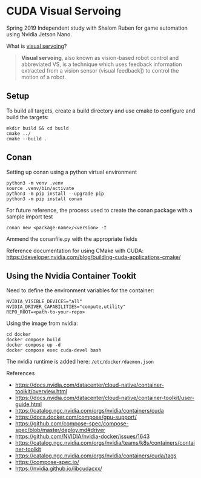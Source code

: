 # CUDA Visual Servoing
Spring 2019 Independent study with Shalom Ruben for game automation using Nvidia Jetson Nano. 

What is [visual servoing](https://en.wikipedia.org/wiki/Visual_servoing)?
> **Visual servoing**, also known as vision-based robot control and abbreviated VS, is a technique which uses feedback information extracted from a vision sensor (visual feedback]) to control the motion of a robot. 
## Setup
To build all targets, create a build directory and use cmake to configure and build the targets:
```
mkdir build && cd build
cmake ../
cmake --build .
```

## Conan
Setting up conan using a python virtual environment
```
python3 -m venv .venv
source .venv/bin/activate
python3 -m pip install --upgrade pip
python3 -m pip install conan
```

For future reference, the process used to create the conan package with a sample import test
```
conan new <package-name>/<version> -t
```

Ammend the conanfile.py with the appropriate fields

Reference documentation for using CMake with CUDA:
https://developer.nvidia.com/blog/building-cuda-applications-cmake/

## Using the Nvidia Container Tookit
Need to define the environment variables for the container:
```
NVIDIA_VISIBLE_DEVICES="all"
NVIDIA_DRIVER_CAPABILITIES="compute,utility"
REPO_ROOT=<path-to-your-repo>
```

Using the image from nvidia:
```
cd docker
docker compose build
docker compose up -d
docker compose exec cuda-devel bash
```

The nvidia runtime is added here: `/etc/docker/daemon.json`


References
* https://docs.nvidia.com/datacenter/cloud-native/container-toolkit/overview.html
* https://docs.nvidia.com/datacenter/cloud-native/container-toolkit/user-guide.html
* https://catalog.ngc.nvidia.com/orgs/nvidia/containers/cuda
* https://docs.docker.com/compose/gpu-support/
* https://github.com/compose-spec/compose-spec/blob/master/deploy.md#driver
* https://github.com/NVIDIA/nvidia-docker/issues/1643
* https://catalog.ngc.nvidia.com/orgs/nvidia/teams/k8s/containers/container-toolkit
* https://catalog.ngc.nvidia.com/orgs/nvidia/containers/cuda/tags
* https://compose-spec.io/
* https://nvidia.github.io/libcudacxx/
